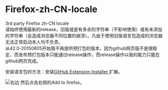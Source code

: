 # Firefox-zh-CN-locale
3rd party Firefox zh-CN locale  
请始终使用最新的release，旧版或是有多余的字符串（不影响使用）或有未添加的字符串（会造成浏览器不同位置的崩溃）。凡由于使用旧版语言包造成的浏览器无法正常启动本人均不负责。  
从42.0-20150805开始我不再提供预打包的版本，因为github网页版不是很稳定，而发布预打包版本只能通过release操作，而release操作以我的能力只能在github网页完成。

安装语言包的方法：安装[GitHub Extension Installer ](https://addons.mozilla.org/zh-CN/firefox/addon/github-extension-installer/)扩展。

![右边](https://i.imgur.com/cANt5RQ.png)
然后点击右侧的Add to firefox。
